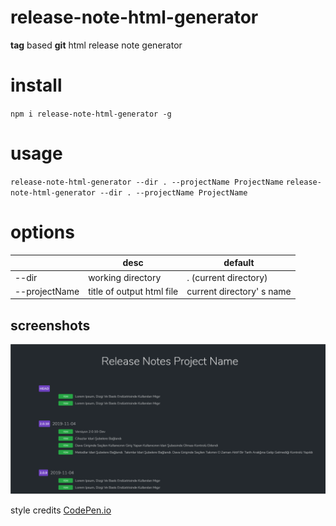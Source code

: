 # release-note-html-generator
**tag** based **git** html release note generator

# install
`npm i release-note-html-generator -g`

# usage

`release-note-html-generator --dir . --projectName ProjectName`
`release-note-html-generator --dir . --projectName ProjectName`

# options
|                |desc                           |default                      |
|----------------|-------------------------------|-----------------------------|
|--dir           |working directory              |. (current directory)        |
|--projectName   |title of output html file      |current directory' s name    |


## screenshots
![GitHub Logo](/screenshots/screenshot.png)

style credits [CodePen.io](https://codepen.io/Metty/pen/xpXOoP)
